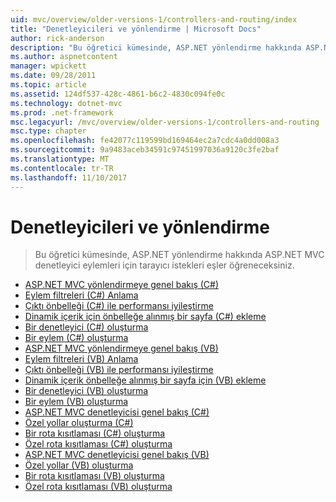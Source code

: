 ```yaml
---
uid: mvc/overview/older-versions-1/controllers-and-routing/index
title: "Denetleyicileri ve yönlendirme | Microsoft Docs"
author: rick-anderson
description: "Bu öğretici kümesinde, ASP.NET yönlendirme hakkında ASP.NET MVC denetleyici eylemleri için tarayıcı istekleri eşler öğreneceksiniz."
ms.author: aspnetcontent
manager: wpickett
ms.date: 09/28/2011
ms.topic: article
ms.assetid: 124df537-428c-4861-b6c2-4830c094fe0c
ms.technology: dotnet-mvc
ms.prod: .net-framework
msc.legacyurl: /mvc/overview/older-versions-1/controllers-and-routing
msc.type: chapter
ms.openlocfilehash: fe42077c119599bd169464ec2a7cdc4a0dd008a3
ms.sourcegitcommit: 9a9483aceb34591c97451997036a9120c3fe2baf
ms.translationtype: MT
ms.contentlocale: tr-TR
ms.lasthandoff: 11/10/2017
---
```

<a name="controllers-and-routing"></a>Denetleyicileri ve yönlendirme
====================
> Bu öğretici kümesinde, ASP.NET yönlendirme hakkında ASP.NET MVC denetleyici eylemleri için tarayıcı istekleri eşler öğreneceksiniz.


- [ASP.NET MVC yönlendirmeye genel bakış (C#)](asp-net-mvc-routing-overview-cs.md)
- [Eylem filtreleri (C#) Anlama](understanding-action-filters-cs.md)
- [Çıktı önbelleği (C#) ile performansı iyileştirme](improving-performance-with-output-caching-cs.md)
- [Dinamik içerik için önbelleğe alınmış bir sayfa (C#) ekleme](adding-dynamic-content-to-a-cached-page-cs.md)
- [Bir denetleyici (C#) oluşturma](creating-a-controller-cs.md)
- [Bir eylem (C#) oluşturma](creating-an-action-cs.md)
- [ASP.NET MVC yönlendirmeye genel bakış (VB)](asp-net-mvc-routing-overview-vb.md)
- [Eylem filtreleri (VB) Anlama](understanding-action-filters-vb.md)
- [Çıktı önbelleği (VB) ile performansı iyileştirme](improving-performance-with-output-caching-vb.md)
- [Dinamik içerik önbelleğe alınmış bir sayfa için (VB) ekleme](adding-dynamic-content-to-a-cached-page-vb.md)
- [Bir denetleyici (VB) oluşturma](creating-a-controller-vb.md)
- [Bir eylem (VB) oluşturma](creating-an-action-vb.md)
- [ASP.NET MVC denetleyicisi genel bakış (C#)](aspnet-mvc-controllers-overview-cs.md)
- [Özel yollar oluşturma (C#)](creating-custom-routes-cs.md)
- [Bir rota kısıtlaması (C#) oluşturma](creating-a-route-constraint-cs.md)
- [Özel rota kısıtlaması (C#) oluşturma](creating-a-custom-route-constraint-cs.md)
- [ASP.NET MVC denetleyicisi genel bakış (VB)](asp-net-mvc-controller-overview-vb.md)
- [Özel yollar (VB) oluşturma](creating-custom-routes-vb.md)
- [Bir rota kısıtlaması (VB) oluşturma](creating-a-route-constraint-vb.md)
- [Özel rota kısıtlaması (VB) oluşturma](creating-a-custom-route-constraint-vb.md)
